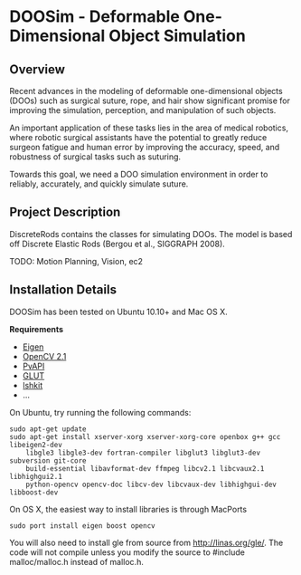 # DOOSim - Deformable One-Dimensional Object Simulation

## Overview

Recent advances in the modeling of deformable one-dimensional objects (DOOs) such as surgical suture, rope, and hair show significant promise for improving the simulation, perception, and manipulation of such objects.

An important application of these tasks lies in the area of medical robotics, where robotic surgical assistants have the potential to greatly reduce surgeon fatigue and human error by improving the accuracy, speed, and robustness of surgical tasks such as suturing.

Towards this goal, we need a DOO simulation environment in order to reliably, accurately, and quickly simulate suture.

## Project Description

DiscreteRods contains the classes for simulating DOOs. The model is based off Discrete Elastic Rods (Bergou et al., SIGGRAPH 2008).

TODO: Motion Planning, Vision, ec2

## Installation Details

DOOSim has been tested on Ubuntu 10.10+ and Mac OS X.

__Requirements__

* [Eigen](http://eigen.tuxfamily.org)
* [OpenCV 2.1](http://opencv.willowgarage.com)
* [PvAPI](http://www.alliedvisiontec.com/us/products/software/windows/avt-pvapi-sdk.html)
* [GLUT](http://www.opengl.org/resources/libraries/glut/)
* [lshkit](http://lshkit.sourceforge.net)
* ...


On Ubuntu, try running the following commands:
 
    sudo apt-get update  
    sudo apt-get install xserver-xorg xserver-xorg-core openbox g++ gcc libeigen2-dev
        libgle3 libgle3-dev fortran-compiler libglut3 libglut3-dev subversion git-core
        build-essential libavformat-dev ffmpeg libcv2.1 libcvaux2.1 libhighgui2.1
        python-opencv opencv-doc libcv-dev libcvaux-dev libhighgui-dev libboost-dev

On OS X, the easiest way to install libraries is through MacPorts

    sudo port install eigen boost opencv

  You will also need to install gle from source from http://linas.org/gle/. The code will not compile unless you modify the source to #include malloc/malloc.h instead of malloc.h.




